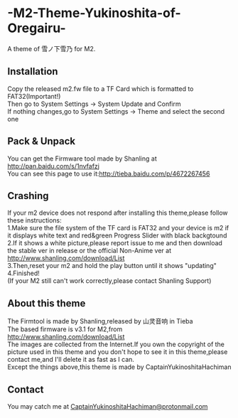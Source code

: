 # -M2-Theme-Yukinoshita-of-Oregairu-
A theme of 雪ノ下雪乃 for M2.

## Installation
Copy the released m2.fw file to a TF Card which is formatted to FAT32(Important!)<br/>
Then go to System Settings -> System Update and Confirm<br/>
If nothing changes,go to System Settings -> Theme and select the second one

## Pack & Unpack
You can get the Firmware tool made by Shanling at http://pan.baidu.com/s/1nvfafzj<br/>
You can see this page to use it:http://tieba.baidu.com/p/4672267456

## Crashing
If your m2 device does not respond after installing this theme,please follow these instructions:<br/>
1.Make sure the file system of the TF card is FAT32 and your device is m2 if it displays white text and red&green Progress Slider with black backgtound<br/>
2.If it shows a white picture,please report issue to me and then download the stable ver in release or the official Non-Anime ver at http://www.shanling.com/download/List<br/>
3.Then,reset your m2 and hold the play button until it shows "updating"<br/>
4.Finished!<br/>
(If your M2 still can't work correctly,please contact Shanling Support)

## About this theme
The Firmtool is made by Shanling,released by 山灵音响 in Tieba<br/>
The based firmware is v3.1 for M2,from http://www.shanling.com/download/List<br/>
The images are collected from the Internet.If you own the copyright of the picture used in this theme and you don't hope to see it in this theme,please contact me,and I'll delete it as fast as I can.<br/>
Except the things above,this theme is made by CaptainYukinoshitaHachiman

## Contact
You may catch me at CaptainYukinoshitaHachiman@protonmail.com
